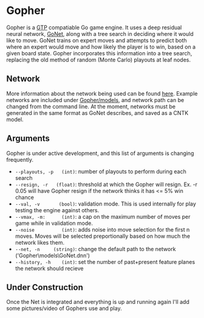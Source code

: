 # Gopher
Gopher is a [GTP](https://senseis.xmp.net/?GoTextProtocol) compatiable Go game engine. It uses a deep residual neural network, [GoNet](https://github.com/MaxCarlson/GoNet), along with a tree search in deciding where it would like to move. GoNet trains on expert moves and attempts to predict both where an expert would move and how likely the player is to win, based on a given board state. Gopher incorporates this information into a tree search, replacing the old method of random (Monte Carlo) playouts at leaf nodes. 

## Network
More information about the network being used can be found [here](https://github.com/MaxCarlson/GoNet). Example networks are included under [Gopher/models](https://github.com/MaxCarlson/Gopher/tree/master/Gopher/models), and network path can be changed from the command line. At the moment, networks must be generated in the same format as GoNet describes, and saved as a CNTK model. 


## Arguments
Gopher is under active development, and this list of arguments is changing frequently. 

* `--playouts, -p   (int)`: number of playouts to perform during each search
* `--resign, -r   (float)`: threshold at which the Gopher will resign. Ex. -r 0.05 will have Gopher resign if the network thinks it has <= 5% win chance
* `--val, -v       (bool)`: validation mode. This is used internally for play testing the engine against others. 
* `--vmax, -m:      (int)`: a cap on the maximum number of moves per game while in validation mode. 
* `--noise          (int)`: adds noise into move selection for the first n moves. Moves will be selected preportionally based on how much the network likes them.
* `--net, -n     (string)`: change the default path to the network ('Gopher\models\GoNet.dnn')
* `--history, -h    (int)`: set the number of past+present feature planes the network should recieve


## Under Construction
Once the Net is integrated and everything is up and running again I'll add some pictures/video of Gophers use and play.
